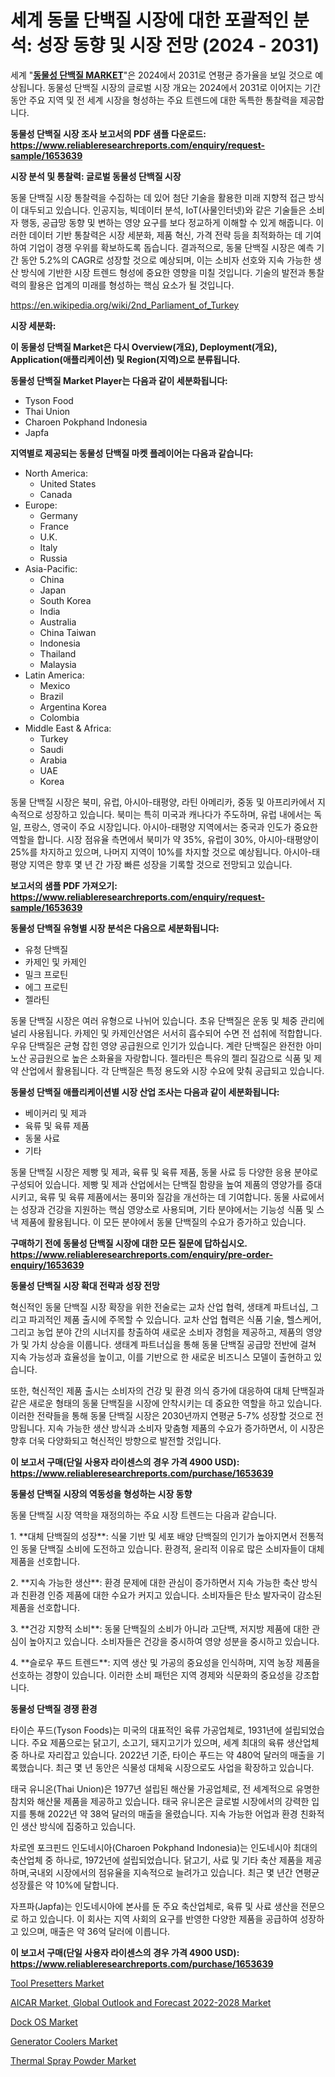 <p><h1>세계 동물 단백질 시장에 대한 포괄적인 분석: 성장 동향 및 시장 전망 (2024 - 2031)</h1></p><p>세계 "<strong><a href="https://www.reliableresearchreports.com/animal-protein-r1653639">동물성 단백질 MARKET</a></strong>"은 2024에서 2031로 연평균 증가율을 보일 것으로 예상됩니다. 동물성 단백질 시장의 글로벌 시장 개요는 2024에서 2031로 이어지는 기간 동안 주요 지역 및 전 세계 시장을 형성하는 주요 트렌드에 대한 독특한 통찰력을 제공합니다.</p>
<p><strong>동물성 단백질 시장 조사 보고서의 PDF 샘플 다운로드: <a href="https://www.reliableresearchreports.com/enquiry/request-sample/1653639">https://www.reliableresearchreports.com/enquiry/request-sample/1653639</a></strong></p>
<p><strong>시장 분석 및 통찰력: 글로벌 동물성 단백질 시장</strong></p>
<p><p>동물 단백질 시장 통찰력을 수집하는 데 있어 첨단 기술을 활용한 미래 지향적 접근 방식이 대두되고 있습니다. 인공지능, 빅데이터 분석, IoT(사물인터넷)와 같은 기술들은 소비자 행동, 공급망 동향 및 변하는 영양 요구를 보다 정교하게 이해할 수 있게 해줍니다. 이러한 데이터 기반 통찰력은 시장 세분화, 제품 혁신, 가격 전략 등을 최적화하는 데 기여하여 기업이 경쟁 우위를 확보하도록 돕습니다. 결과적으로, 동물 단백질 시장은 예측 기간 동안 5.2%의 CAGR로 성장할 것으로 예상되며, 이는 소비자 선호와 지속 가능한 생산 방식에 기반한 시장 트렌드 형성에 중요한 영향을 미칠 것입니다. 기술의 발전과 통찰력의 활용은 업계의 미래를 형성하는 핵심 요소가 될 것입니다.</p></p>
<p><a href="%7CAUTHORITHY_DOMAIN_URL%7C">https://en.wikipedia.org/wiki/2nd_Parliament_of_Turkey</a></p>
<p><strong>시장 세분화:</strong></p>
<p><strong>이 동물성 단백질 Market은 다시 Overview(개요), Deployment(개요), Application(애플리케이션) 및 Region(지역)으로 분류됩니다.</strong></p>
<p><strong>동물성 단백질 Market Player는 다음과 같이 세분화됩니다:</strong></p>
<p><ul><li>Tyson Food</li><li>Thai Union</li><li>Charoen Pokphand Indonesia</li><li>Japfa</li></ul></p>
<p><strong>지역별로 제공되는 동물성 단백질 마켓 플레이어는 다음과 같습니다:</strong></p>
<p><ul>
    <li>
        North America:
        <ul>
            <li>United States</li>
            <li>Canada</li>
        </ul>
    </li>
    <li>
        Europe:
        <ul>
            <li>Germany</li>
            <li>France</li>
            <li>U.K.</li>
            <li>Italy</li>
            <li>Russia</li>
        </ul>
    </li>
    <li>
        Asia-Pacific:
        <ul>
            <li>China</li>
            <li>Japan</li>
            <li>South Korea</li>
            <li>India</li>
            <li>Australia</li>
            <li>China Taiwan</li>
            <li>Indonesia</li>
            <li>Thailand</li>
            <li>Malaysia</li>
        </ul>
    </li>
    <li>
        Latin America:
        <ul>
            <li>Mexico</li>
            <li>Brazil</li>
            <li>Argentina Korea</li>
            <li>Colombia</li>
        </ul>
    </li>
    <li>
        Middle East & Africa:
        <ul>
            <li>Turkey</li>
            <li>Saudi</li>
            <li>Arabia</li>
            <li>UAE</li>
            <li>Korea</li>
        </ul>
    </li>
    </ul></p>
<p><p>동물 단백질 시장은 북미, 유럽, 아시아-태평양, 라틴 아메리카, 중동 및 아프리카에서 지속적으로 성장하고 있습니다. 북미는 특히 미국과 캐나다가 주도하며, 유럽 내에서는 독일, 프랑스, 영국이 주요 시장입니다. 아시아-태평양 지역에서는 중국과 인도가 중요한 역할을 합니다. 시장 점유율 측면에서 북미가 약 35%, 유럽이 30%, 아시아-태평양이 25%를 차지하고 있으며, 나머지 지역이 10%를 차지할 것으로 예상됩니다. 아시아-태평양 지역은 향후 몇 년 간 가장 빠른 성장을 기록할 것으로 전망되고 있습니다.</p></p>
<p><strong>보고서의 샘플 PDF 가져오기: <a href="https://www.reliableresearchreports.com/enquiry/request-sample/1653639">https://www.reliableresearchreports.com/enquiry/request-sample/1653639</a></strong></p>
<p><strong>동물성 단백질 유형별 시장 분석은 다음으로 세분화됩니다:</strong></p>
<p><ul><li>유청 단백질</li><li>카제인 및 카제인</li><li>밀크 프로틴</li><li>에그 프로틴</li><li>젤라틴</li></ul></p>
<p><p>동물 단백질 시장은 여러 유형으로 나뉘어 있습니다. 초유 단백질은 운동 및 체중 관리에 널리 사용됩니다. 카제인 및 카제인산염은 서서히 흡수되어 수면 전 섭취에 적합합니다. 우유 단백질은 균형 잡힌 영양 공급원으로 인기가 있습니다. 계란 단백질은 완전한 아미노산 공급원으로 높은 소화율을 자랑합니다. 젤라틴은 특유의 젤리 질감으로 식품 및 제약 산업에서 활용됩니다. 각 단백질은 특정 용도와 시장 수요에 맞춰 공급되고 있습니다.</p></p>
<p><strong>동물성 단백질 애플리케이션별 시장 산업 조사는 다음과 같이 세분화됩니다:</strong></p>
<p><ul><li>베이커리 및 제과</li><li>육류 및 육류 제품</li><li>동물 사료</li><li>기타</li></ul></p>
<p><p>동물 단백질 시장은 제빵 및 제과, 육류 및 육류 제품, 동물 사료 등 다양한 응용 분야로 구성되어 있습니다. 제빵 및 제과 산업에서는 단백질 함량을 높여 제품의 영양가를 증대시키고, 육류 및 육류 제품에서는 풍미와 질감을 개선하는 데 기여합니다. 동물 사료에서는 성장과 건강을 지원하는 핵심 영양소로 사용되며, 기타 분야에서는 기능성 식품 및 스낵 제품에 활용됩니다. 이 모든 분야에서 동물 단백질의 수요가 증가하고 있습니다.</p></p>
<p><strong>구매하기 전에 동물성 단백질 시장에 대한 모든 질문에 답하십시오. <a href="https://www.reliableresearchreports.com/enquiry/pre-order-enquiry/1653639">https://www.reliableresearchreports.com/enquiry/pre-order-enquiry/1653639</a></strong></p>
<p><strong>동물성 단백질 시장 확대 전략과 성장 전망</strong></p>
<p><p>혁신적인 동물 단백질 시장 확장을 위한 전술로는 교차 산업 협력, 생태계 파트너십, 그리고 파괴적인 제품 출시에 주목할 수 있습니다. 교차 산업 협력은 식품 기술, 헬스케어, 그리고 농업 분야 간의 시너지를 창출하여 새로운 소비자 경험을 제공하고, 제품의 영양가 및 가치 상승을 이룹니다. 생태계 파트너십을 통해 동물 단백질 공급망 전반에 걸쳐 지속 가능성과 효율성을 높이고, 이를 기반으로 한 새로운 비즈니스 모델이 출현하고 있습니다. </p><p>또한, 혁신적인 제품 출시는 소비자의 건강 및 환경 의식 증가에 대응하여 대체 단백질과 같은 새로운 형태의 동물 단백질을 시장에 안착시키는 데 중요한 역할을 하고 있습니다. 이러한 전략들을 통해 동물 단백질 시장은 2030년까지 연평균 5-7% 성장할 것으로 전망됩니다. 지속 가능한 생산 방식과 소비자 맞춤형 제품의 수요가 증가하면서, 이 시장은 향후 더욱 다양화되고 혁신적인 방향으로 발전할 것입니다.</p></p>
<p><strong>이 보고서 구매(단일 사용자 라이센스의 경우 가격 4900 USD): <a href="https://www.reliableresearchreports.com/purchase/1653639">https://www.reliableresearchreports.com/purchase/1653639</a></strong></p>
<p><strong>동물성 단백질 시장의 역동성을 형성하는 시장 동향</strong></p>
<p><p>동물 단백질 시장 역학을 재정의하는 주요 시장 트렌드는 다음과 같습니다.</p><p>1. **대체 단백질의 성장**: 식물 기반 및 세포 배양 단백질의 인기가 높아지면서 전통적인 동물 단백질 소비에 도전하고 있습니다. 환경적, 윤리적 이유로 많은 소비자들이 대체 제품을 선호합니다.</p><p>2. **지속 가능한 생산**: 환경 문제에 대한 관심이 증가하면서 지속 가능한 축산 방식과 친환경 인증 제품에 대한 수요가 커지고 있습니다. 소비자들은 탄소 발자국이 감소된 제품을 선호합니다.</p><p>3. **건강 지향적 소비**: 동물 단백질의 소비가 아니라 고단백, 저지방 제품에 대한 관심이 높아지고 있습니다. 소비자들은 건강을 중시하여 영양 성분을 중시하고 있습니다.</p><p>4. **슬로우 푸드 트렌드**: 지역 생산 및 가공의 중요성을 인식하며, 지역 농장 제품을 선호하는 경향이 있습니다. 이러한 소비 패턴은 지역 경제와 식문화의 중요성을 강조합니다.</p></p>
<p><strong>동물성 단백질 경쟁 환경</strong></p>
<p><p>타이슨 푸드(Tyson Foods)는 미국의 대표적인 육류 가공업체로, 1931년에 설립되었습니다. 주요 제품으로는 닭고기, 소고기, 돼지고기가 있으며, 세계 최대의 육류 생산업체 중 하나로 자리잡고 있습니다. 2022년 기준, 타이슨 푸드는 약 480억 달러의 매출을 기록했습니다. 최근 몇 년 동안은 식물성 대체육 시장으로도 사업을 확장하고 있습니다.</p><p>태국 유니온(Thai Union)은 1977년 설립된 해산물 가공업체로, 전 세계적으로 유명한 참치와 해산물 제품을 제공하고 있습니다. 태국 유니온은 글로벌 시장에서의 강력한 입지를 통해 2022년 약 38억 달러의 매출을 올렸습니다. 지속 가능한 어업과 환경 친화적인 생산 방식에 집중하고 있습니다.</p><p>차로엔 포크핀드 인도네시아(Charoen Pokphand Indonesia)는 인도네시아 최대의 축산업체 중 하나로, 1972년에 설립되었습니다. 닭고기, 사료 및 기타 축산 제품을 제공하며,국내외 시장에서의 점유율을 지속적으로 늘려가고 있습니다. 최근 몇 년간 연평균 성장률은 약 10%에 달합니다.</p><p>자프파(Japfa)는 인도네시아에 본사를 둔 주요 축산업체로, 육류 및 사료 생산을 전문으로 하고 있습니다. 이 회사는 지역 사회의 요구를 반영한 다양한 제품을 공급하여 성장하고 있으며, 매출은 약 36억 달러에 이릅니다.</p></p>
<p><strong>이 보고서 구매(단일 사용자 라이센스의 경우 가격 4900 USD): <a href="https://www.reliableresearchreports.com/purchase/1653639">https://www.reliableresearchreports.com/purchase/1653639</a></strong></p>
<p><p><a href="https://medium.com/@othaleffler2008/the-tool-presetters-market-decisions-are-mostly-driven-by-resource-optimization-and-5abdf0750651">Tool Presetters Market</a></p><p><a href="https://github.com/arionmp/Market-Research-Report-List-5/blob/main/aicar-market-global-outlook-and-forecast-2022-2028-market.md">AICAR Market, Global Outlook and Forecast 2022-2028 Market</a></p><p><a href="https://www.linkedin.com/pulse/dock-os-market2024-2031-industry-insights-investment-opportunities-koluc?trackingId=8hgh4THuSNW12VjH8nE5ig%3D%3D">Dock OS Market</a></p><p><a href="https://www.linkedin.com/pulse/generator-coolers-market-overview-global-trends-future-prospects-vvghf?trackingId=DJF9ArD%2BS3GxRmxjXKydbg%3D%3D">Generator Coolers Market</a></p><p><a href="https://issuu.com/reportprime-2/docs/thermal-spray-powder-market-size-20_99d7f72178e736">Thermal Spray Powder Market</a></p></p>